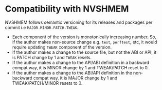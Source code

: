 # Compatibility with NVSHMEM

NVSHMEM follows semantic versioning for its releases and packages per commit i.e `MAJOR.MINOR.PATCH.TWEAK`.
- Each component of the version is monotonically increasing number. So, if the author makes non-source change e.g. `test`, `perftest`, etc, it would require updating `TWEAK` component of the version.
- If the author makes a change to the source file, but not the ABI or API, it is PATCH change by 1 and `TWEAK` resets.
- If the author makes a change to the API/ABI definition in a backward compat way, it is MINOR change by 1 and TWEAK/PATCH reset to 0.
- If the author makes a change to the ABI/API definition in the non-backward compat way, it is MAJOR change by 1 and TWEAK/PATCH/MINOR resets to 0.
